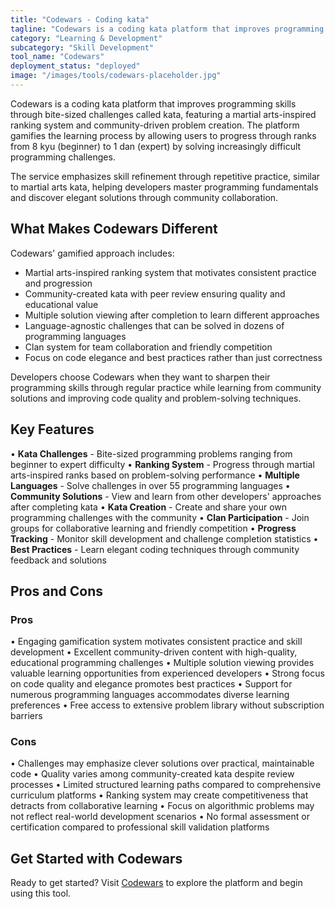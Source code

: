 ```yaml
---
title: "Codewars - Coding kata"
tagline: "Codewars is a coding kata platform that improves programming skills through bite-sized challenges called kata, featuring a martial arts-inspired ranking system and community-driven problem creation..."
category: "Learning & Development"
subcategory: "Skill Development"
tool_name: "Codewars"
deployment_status: "deployed"
image: "/images/tools/codewars-placeholder.jpg"
---
```


Codewars is a coding kata platform that improves programming skills through bite-sized challenges called kata, featuring a martial arts-inspired ranking system and community-driven problem creation. The platform gamifies the learning process by allowing users to progress through ranks from 8 kyu (beginner) to 1 dan (expert) by solving increasingly difficult programming challenges.

The service emphasizes skill refinement through repetitive practice, similar to martial arts kata, helping developers master programming fundamentals and discover elegant solutions through community collaboration.

## What Makes Codewars Different

Codewars' gamified approach includes:
- Martial arts-inspired ranking system that motivates consistent practice and progression
- Community-created kata with peer review ensuring quality and educational value
- Multiple solution viewing after completion to learn different approaches
- Language-agnostic challenges that can be solved in dozens of programming languages
- Clan system for team collaboration and friendly competition
- Focus on code elegance and best practices rather than just correctness

Developers choose Codewars when they want to sharpen their programming skills through regular practice while learning from community solutions and improving code quality and problem-solving techniques.

## Key Features

• **Kata Challenges** - Bite-sized programming problems ranging from beginner to expert difficulty
• **Ranking System** - Progress through martial arts-inspired ranks based on problem-solving performance
• **Multiple Languages** - Solve challenges in over 55 programming languages
• **Community Solutions** - View and learn from other developers' approaches after completing kata
• **Kata Creation** - Create and share your own programming challenges with the community
• **Clan Participation** - Join groups for collaborative learning and friendly competition
• **Progress Tracking** - Monitor skill development and challenge completion statistics
• **Best Practices** - Learn elegant coding techniques through community feedback and solutions

## Pros and Cons

### Pros
• Engaging gamification system motivates consistent practice and skill development
• Excellent community-driven content with high-quality, educational programming challenges
• Multiple solution viewing provides valuable learning opportunities from experienced developers
• Strong focus on code quality and elegance promotes best practices
• Support for numerous programming languages accommodates diverse learning preferences
• Free access to extensive problem library without subscription barriers

### Cons
• Challenges may emphasize clever solutions over practical, maintainable code
• Quality varies among community-created kata despite review processes
• Limited structured learning paths compared to comprehensive curriculum platforms
• Ranking system may create competitiveness that detracts from collaborative learning
• Focus on algorithmic problems may not reflect real-world development scenarios
• No formal assessment or certification compared to professional skill validation platforms

## Get Started with Codewars

Ready to get started? Visit [Codewars](https://www.codewars.com/) to explore the platform and begin using this tool.